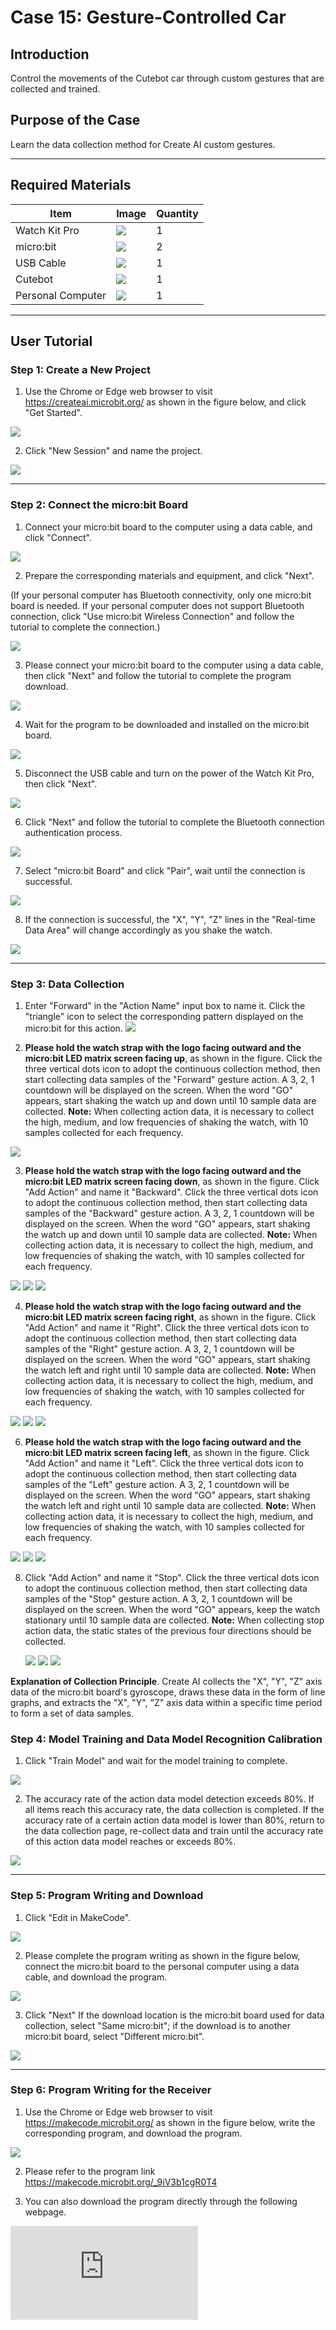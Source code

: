 # Case 15: Gesture-Controlled Car

## Introduction

Control the movements of the Cutebot car through custom gestures that are collected and trained.

## Purpose of the Case

Learn the data collection method for Create AI custom gestures.

___
## Required Materials

| Item              | Image                                                        | Quantity |
|--|--|--|
|Watch Kit Pro|![](https://wiki-media-ef.oss-cn-hongkong.aliyuncs.com/docs/microbit/getting-started/microbit-smart-coding-kit/Create%20AI/microbit-smart-coding-kit-create-ai-00.png)|1|
|micro:bit|![](https://wiki-media-ef.oss-cn-hongkong.aliyuncs.com/docs/microbit/getting-started/microbit-jacdac-smartexploration-kit/images/microbit%20%E6%AD%A3(1).png)|2|
|USB Cable|![](https://wiki-media-ef.oss-cn-hongkong.aliyuncs.com/docs/microbit/getting-started/microbit-jacdac-smartexploration-kit/images/sensor/usb%20cable1.png)|1|
|Cutebot|![](https://wiki-media-ef.oss-cn-hongkong.aliyuncs.com/docs/microbit/getting-started/microbit-smart-coding-kit/Create%20AI/microbit-smart-coding-kit-create-ai-002.png.jpg)|1|
|Personal Computer|![](https://wiki-media-ef.oss-cn-hongkong.aliyuncs.com/docs/microbit/interesting-case/microbit-smart-climate-kit/cases-libraries/images/microbit-smart-climate-kit-case-01-04.png)|1|

___
## User Tutorial

### Step 1: Create a New Project

1. Use the Chrome or Edge web browser to visit https://createai.microbit.org/ as shown in the figure below, and click "Get Started".

![](https://wiki-media-ef.oss-cn-hongkong.aliyuncs.com/docs/microbit/getting-started/microbit-smart-coding-kit/Create%20AI/case03/microbit-smart-coding-kit-create-ai-1.png)

2. Click "New Session" and name the project.

![](https://wiki-media-ef.oss-cn-hongkong.aliyuncs.com/docs/microbit/getting-started/microbit-smart-coding-kit/Create%20AI/case03/microbit-smart-coding-kit-create-ai-2.png)
___
### Step 2: Connect the micro:bit Board

1. Connect your micro:bit board to the computer using a data cable, and click "Connect".

![](https://wiki-media-ef.oss-cn-hongkong.aliyuncs.com/docs/microbit/getting-started/microbit-smart-coding-kit/Create%20AI/case03/microbit-smart-coding-kit-create-ai-3.png)

2. Prepare the corresponding materials and equipment, and click "Next".

(If your personal computer has Bluetooth connectivity, only one micro:bit board is needed. If your personal computer does not support Bluetooth connection, click "Use micro:bit Wireless Connection" and follow the tutorial to complete the connection.)

![](https://wiki-media-ef.oss-cn-hongkong.aliyuncs.com/docs/microbit/getting-started/microbit-smart-coding-kit/Create%20AI/case01/microbit-smart-coding-kit-create-ai-6.png)

3. Please connect your micro:bit board to the computer using a data cable, then click "Next" and follow the tutorial to complete the program download.

![](https://wiki-media-ef.oss-cn-hongkong.aliyuncs.com/docs/microbit/getting-started/microbit-smart-coding-kit/Create%20AI/case01/microbit-smart-coding-kit-create-ai-7.png)

4. Wait for the program to be downloaded and installed on the micro:bit board.

![](https://wiki-media-ef.oss-cn-hongkong.aliyuncs.com/docs/microbit/getting-started/microbit-smart-coding-kit/Create%20AI/case01/microbit-smart-coding-kit-create-ai-8.png)


5. Disconnect the USB cable and turn on the power of the Watch Kit Pro, then click "Next".

![](https://wiki-media-ef.oss-cn-hongkong.aliyuncs.com/docs/microbit/getting-started/microbit-smart-coding-kit/Create%20AI/case01/microbit-smart-coding-kit-create-ai-9.png)

6. Click "Next" and follow the tutorial to complete the Bluetooth connection authentication process.

![](https://wiki-media-ef.oss-cn-hongkong.aliyuncs.com/docs/microbit/getting-started/microbit-smart-coding-kit/Create%20AI/case01/microbit-smart-coding-kit-create-ai-10.png)

7. Select "micro:bit Board" and click "Pair", wait until the connection is successful.

![](https://wiki-media-ef.oss-cn-hongkong.aliyuncs.com/docs/microbit/getting-started/microbit-smart-coding-kit/Create%20AI/case01/microbit-smart-coding-kit-create-ai-11-1.png)


8. If the connection is successful, the "X", "Y", "Z" lines in the "Real-time Data Area" will change accordingly as you shake the watch.

![](https://wiki-media-ef.oss-cn-hongkong.aliyuncs.com/docs/microbit/getting-started/microbit-smart-coding-kit/Create%20AI/case03/microbit-smart-coding-kit-create-ai-13.png)

___
### Step 3: Data Collection

1. Enter "Forward" in the "Action Name" input box to name it. Click the "triangle" icon to select the corresponding pattern displayed on the micro:bit for this action.
  ![](https://wiki-media-ef.oss-cn-hongkong.aliyuncs.com/docs/microbit/getting-started/microbit-smart-coding-kit/Create%20AI/case03/microbit-smart-coding-kit-create-ai-14.png)

2. **Please hold the watch strap with the logo facing outward and the micro:bit LED matrix screen facing up**, as shown in the figure.
  Click the three vertical dots icon to adopt the continuous collection method, then start collecting data samples of the "Forward" gesture action. A 3, 2, 1 countdown will be displayed on the screen. When the word "GO" appears, start shaking the watch up and down until 10 sample data are collected.
  **Note:** When collecting action data, it is necessary to collect the high, medium, and low frequencies of shaking the watch, with 10 samples collected for each frequency.

  ![](https://wiki-media-ef.oss-cn-hongkong.aliyuncs.com/docs/microbit/getting-started/microbit-smart-coding-kit/Create%20AI/case05/microbit-smart-coding-kit-create-ai-1.png)


3. **Please hold the watch strap with the logo facing outward and the micro:bit LED matrix screen facing down**, as shown in the figure.
  Click "Add Action" and name it "Backward". Click the three vertical dots icon to adopt the continuous collection method, then start collecting data samples of the "Backward" gesture action. A 3, 2, 1 countdown will be displayed on the screen. When the word "GO" appears, start shaking the watch up and down until 10 sample data are collected.
  **Note:** When collecting action data, it is necessary to collect the high, medium, and low frequencies of shaking the watch, with 10 samples collected for each frequency.

  ![](https://wiki-media-ef.oss-cn-hongkong.aliyuncs.com/docs/microbit/getting-started/microbit-smart-coding-kit/Create%20AI/case05/microbit-smart-coding-kit-create-ai-6.png)
  ![](https://wiki-media-ef.oss-cn-hongkong.aliyuncs.com/docs/microbit/getting-started/microbit-smart-coding-kit/Create%20AI/case05/microbit-smart-coding-kit-create-ai-3.jpg)
  ![](https://wiki-media-ef.oss-cn-hongkong.aliyuncs.com/docs/microbit/getting-started/microbit-smart-coding-kit/Create%20AI/case05/microbit-smart-coding-kit-create-ai-1.png)


4. **Please hold the watch strap with the logo facing outward and the micro:bit LED matrix screen facing right**, as shown in the figure.
  Click "Add Action" and name it "Right". Click the three vertical dots icon to adopt the continuous collection method, then start collecting data samples of the "Right" gesture action. A 3, 2, 1 countdown will be displayed on the screen. When the word "GO" appears, start shaking the watch left and right until 10 sample data are collected.
  **Note:** When collecting action data, it is necessary to collect the high, medium, and low frequencies of shaking the watch, with 10 samples collected for each frequency.

  ![](https://wiki-media-ef.oss-cn-hongkong.aliyuncs.com/docs/microbit/getting-started/microbit-smart-coding-kit/Create%20AI/case05/microbit-smart-coding-kit-create-ai-7.png)
  ![](https://wiki-media-ef.oss-cn-hongkong.aliyuncs.com/docs/microbit/getting-started/microbit-smart-coding-kit/Create%20AI/case05/microbit-smart-coding-kit-create-ai-4.jpg)
  ![](https://wiki-media-ef.oss-cn-hongkong.aliyuncs.com/docs/microbit/getting-started/microbit-smart-coding-kit/Create%20AI/case05/microbit-smart-coding-kit-create-ai-1.png)


6. **Please hold the watch strap with the logo facing outward and the micro:bit LED matrix screen facing left**, as shown in the figure.
  Click "Add Action" and name it "Left". Click the three vertical dots icon to adopt the continuous collection method, then start collecting data samples of the "Left" gesture action. A 3, 2, 1 countdown will be displayed on the screen. When the word "GO" appears, start shaking the watch left and right until 10 sample data are collected.
  **Note:** When collecting action data, it is necessary to collect the high, medium, and low frequencies of shaking the watch, with 10 samples collected for each frequency.

  ![](https://wiki-media-ef.oss-cn-hongkong.aliyuncs.com/docs/microbit/getting-started/microbit-smart-coding-kit/Create%20AI/case05/microbit-smart-coding-kit-create-ai-8.png)
  ![](https://wiki-media-ef.oss-cn-hongkong.aliyuncs.com/docs/microbit/getting-started/microbit-smart-coding-kit/Create%20AI/case05/microbit-smart-coding-kit-create-ai-5.jpg)
  ![](https://wiki-media-ef.oss-cn-hongkong.aliyuncs.com/docs/microbit/getting-started/microbit-smart-coding-kit/Create%20AI/case05/microbit-smart-coding-kit-create-ai-1.png)


8. Click "Add Action" and name it "Stop". Click the three vertical dots icon to adopt the continuous collection method, then start collecting data samples of the "Stop" gesture action. A 3, 2, 1 countdown will be displayed on the screen. When the word "GO" appears, keep the watch stationary until 10 sample data are collected.
   **Note:** When collecting stop action data, the static states of the previous four directions should be collected.

   ![](https://wiki-media-ef.oss-cn-hongkong.aliyuncs.com/docs/microbit/getting-started/microbit-smart-coding-kit/Create%20AI/case05/microbit-smart-coding-kit-create-ai-9.jpg)
   ![](https://wiki-media-ef.oss-cn-hongkong.aliyuncs.com/docs/microbit/getting-started/microbit-smart-coding-kit/Create%20AI/case05/microbit-smart-coding-kit-create-ai-13.jpg)
   ![](https://wiki-media-ef.oss-cn-hongkong.aliyuncs.com/docs/microbit/getting-started/microbit-smart-coding-kit/Create%20AI/case05/microbit-smart-coding-kit-create-ai-1.png)

**Explanation of Collection Principle**.
Create AI collects the "X", "Y", "Z" axis data of the micro:bit board's gyroscope, draws these data in the form of line graphs, and extracts the "X", "Y", "Z" axis data within a specific time period to form a set of data samples.

### Step 4: Model Training and Data Model Recognition Calibration

1. Click "Train Model" and wait for the model training to complete.

![](https://wiki-media-ef.oss-cn-hongkong.aliyuncs.com/docs/microbit/getting-started/microbit-smart-coding-kit/Create%20AI/case04/microbit-smart-coding-kit-create-ai-15.png)

2. The accuracy rate of the action data model detection exceeds 80%. If all items reach this accuracy rate, the data collection is completed. If the accuracy rate of a certain action data model is lower than 80%, return to the data collection page, re-collect data and train until the accuracy rate of this action data model reaches or exceeds 80%.

![](https://wiki-media-ef.oss-cn-hongkong.aliyuncs.com/docs/microbit/getting-started/microbit-smart-coding-kit/Create%20AI/case05/microbit-smart-coding-kit-create-ai-11.png)
___
### Step 5: Program Writing and Download

1. Click "Edit in MakeCode".

![](https://wiki-media-ef.oss-cn-hongkong.aliyuncs.com/docs/microbit/getting-started/microbit-smart-coding-kit/Create%20AI/case05/microbit-smart-coding-kit-create-ai-12.png)

2. Please complete the program writing as shown in the figure below, connect the micro:bit board to the personal computer using a data cable, and download the program.

![](https://wiki-media-ef.oss-cn-hongkong.aliyuncs.com/docs/microbit/getting-started/microbit-smart-coding-kit/Create%20AI/case05/microbit-smart-coding-kit-create-ai-14.png)

3. Click "Next"
If the download location is the micro:bit board used for data collection, select "Same micro:bit"; if the download is to another micro:bit board, select "Different micro:bit".

![](https://wiki-media-ef.oss-cn-hongkong.aliyuncs.com/docs/microbit/getting-started/microbit-smart-coding-kit/Create%20AI/case01/microbit-smart-coding-kit-create-ai-20-1.png)

---
### Step 6: Program Writing for the Receiver

1. Use the Chrome or Edge web browser to visit https://makecode.microbit.org/ as shown in the figure below, write the corresponding program, and download the program.

![](https://wiki-media-ef.oss-cn-hongkong.aliyuncs.com/docs/microbit/getting-started/microbit-smart-coding-kit/Create%20AI/case05/microbit-smart-coding-kit-create-ai-15.png)

2. Please refer to the program link https://makecode.microbit.org/_9iV3b1cgR0T4

3. You can also download the program directly through the following webpage.
<div
    style={{
        position: 'relative',
        paddingBottom: '60%',
        overflow: 'hidden',
    }}
>
    <iframe
        src="https://makecode.microbit.org/_9iV3b1cgR0T4"
        frameborder="0"
        sandbox="allow-popups allow-forms allow-scripts allow-same-origin"
        style={{
            position: 'absolute',
            width: '100%',
            height: '100%',
        }}
    />
</div>

---
## Result

When the front of the watch is facing up and you shake the watch up and down, the car moves forward; when the front of the watch is facing down and you shake the watch up and down, the car moves backward; when the front of the watch is facing right and you shake the watch left and right, the car turns right; when the front of the watch is facing left and you shake the watch left and right, the car turns left; when the watch is stationary, the car stops.

## Common Problems
